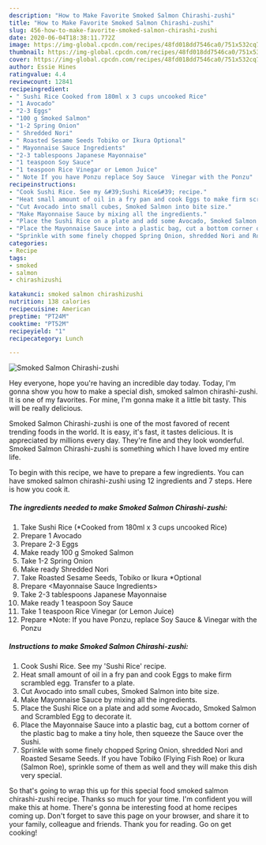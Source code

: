 ```yaml
---
description: "How to Make Favorite Smoked Salmon Chirashi-zushi"
title: "How to Make Favorite Smoked Salmon Chirashi-zushi"
slug: 456-how-to-make-favorite-smoked-salmon-chirashi-zushi
date: 2020-06-04T18:38:11.772Z
image: https://img-global.cpcdn.com/recipes/48fd018dd7546ca0/751x532cq70/smoked-salmon-chirashi-zushi-recipe-main-photo.jpg
thumbnail: https://img-global.cpcdn.com/recipes/48fd018dd7546ca0/751x532cq70/smoked-salmon-chirashi-zushi-recipe-main-photo.jpg
cover: https://img-global.cpcdn.com/recipes/48fd018dd7546ca0/751x532cq70/smoked-salmon-chirashi-zushi-recipe-main-photo.jpg
author: Essie Hines
ratingvalue: 4.4
reviewcount: 12841
recipeingredient:
- " Sushi Rice Cooked from 180ml x 3 cups uncooked Rice"
- "1 Avocado"
- "2-3 Eggs"
- "100 g Smoked Salmon"
- "1-2 Spring Onion"
- " Shredded Nori"
- " Roasted Sesame Seeds Tobiko or Ikura Optional"
- " Mayonnaise Sauce Ingredients"
- "2-3 tablespoons Japanese Mayonnaise"
- "1 teaspoon Soy Sauce"
- "1 teaspoon Rice Vinegar or Lemon Juice"
- " Note If you have Ponzu replace Soy Sauce  Vinegar with the Ponzu"
recipeinstructions:
- "Cook Sushi Rice. See my &#39;Sushi Rice&#39; recipe."
- "Heat small amount of oil in a fry pan and cook Eggs to make firm scrambled egg. Transfer to a plate."
- "Cut Avocado into small cubes, Smoked Salmon into bite size."
- "Make Mayonnaise Sauce by mixing all the ingredients."
- "Place the Sushi Rice on a plate and add some Avocado, Smoked Salmon and Scrambled Egg to decorate it."
- "Place the Mayonnaise Sauce into a plastic bag, cut a bottom corner of the plastic bag to make a tiny hole, then squeeze the Sauce over the Sushi."
- "Sprinkle with some finely chopped Spring Onion, shredded Nori and Roasted Sesame Seeds. If you have Tobiko (Flying Fish Roe) or Ikura (Salmon Roe), sprinkle some of them as well and they will make this dish very special."
categories:
- Recipe
tags:
- smoked
- salmon
- chirashizushi

katakunci: smoked salmon chirashizushi 
nutrition: 138 calories
recipecuisine: American
preptime: "PT24M"
cooktime: "PT52M"
recipeyield: "1"
recipecategory: Lunch

---
```



![Smoked Salmon Chirashi-zushi](https://img-global.cpcdn.com/recipes/48fd018dd7546ca0/751x532cq70/smoked-salmon-chirashi-zushi-recipe-main-photo.jpg)

Hey everyone, hope you're having an incredible day today. Today, I'm gonna show you how to make a special dish, smoked salmon chirashi-zushi. It is one of my favorites. For mine, I'm gonna make it a little bit tasty. This will be really delicious.



Smoked Salmon Chirashi-zushi is one of the most favored of recent trending foods in the world. It is easy, it's fast, it tastes delicious. It is appreciated by millions every day. They're fine and they look wonderful. Smoked Salmon Chirashi-zushi is something which I have loved my entire life.


To begin with this recipe, we have to prepare a few ingredients. You can have smoked salmon chirashi-zushi using 12 ingredients and 7 steps. Here is how you cook it.

<!--inarticleads1-->

##### The ingredients needed to make Smoked Salmon Chirashi-zushi:

1. Take  Sushi Rice (*Cooked from 180ml x 3 cups uncooked Rice)
1. Prepare 1 Avocado
1. Prepare 2-3 Eggs
1. Make ready 100 g Smoked Salmon
1. Take 1-2 Spring Onion
1. Make ready  Shredded Nori
1. Take  Roasted Sesame Seeds, Tobiko or Ikura *Optional
1. Prepare  &lt;Mayonnaise Sauce Ingredients&gt;
1. Take 2-3 tablespoons Japanese Mayonnaise
1. Make ready 1 teaspoon Soy Sauce
1. Take 1 teaspoon Rice Vinegar (or Lemon Juice)
1. Prepare  *Note: If you have Ponzu, replace Soy Sauce &amp; Vinegar with the Ponzu




<!--inarticleads2-->

##### Instructions to make Smoked Salmon Chirashi-zushi:

1. Cook Sushi Rice. See my &#39;Sushi Rice&#39; recipe.
1. Heat small amount of oil in a fry pan and cook Eggs to make firm scrambled egg. Transfer to a plate.
1. Cut Avocado into small cubes, Smoked Salmon into bite size.
1. Make Mayonnaise Sauce by mixing all the ingredients.
1. Place the Sushi Rice on a plate and add some Avocado, Smoked Salmon and Scrambled Egg to decorate it.
1. Place the Mayonnaise Sauce into a plastic bag, cut a bottom corner of the plastic bag to make a tiny hole, then squeeze the Sauce over the Sushi.
1. Sprinkle with some finely chopped Spring Onion, shredded Nori and Roasted Sesame Seeds. If you have Tobiko (Flying Fish Roe) or Ikura (Salmon Roe), sprinkle some of them as well and they will make this dish very special.




So that's going to wrap this up for this special food smoked salmon chirashi-zushi recipe. Thanks so much for your time. I'm confident you will make this at home. There's gonna be interesting food at home recipes coming up. Don't forget to save this page on your browser, and share it to your family, colleague and friends. Thank you for reading. Go on get cooking!
